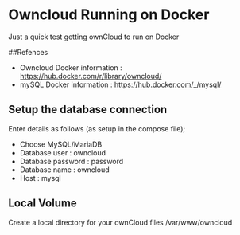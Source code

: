 # Owncloud Running on Docker

Just a quick test getting ownCloud to run on Docker

##Refences
* Owncloud Docker information : https://hub.docker.com/r/library/owncloud/
* mySQL Docker information : https://hub.docker.com/_/mysql/

## Setup the database connection
Enter details as follows (as setup in the compose file);

* Choose MySQL/MariaDB
* Database user : owncloud
* Database password : password
* Database name : owncloud
* Host : mysql

## Local Volume
Create a local directory for your ownCloud files /var/www/owncloud
